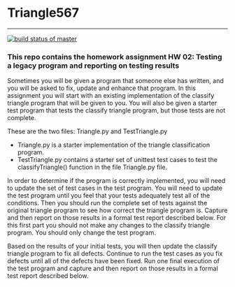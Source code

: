 # Triangle567
-------------

[![build status of master](https://travis-ci.org/kylerozanitis/Triangle567.svg?branch=master)](https://travis-ci.org/tsmith567/Triangle567)

### This repo contains the homework assignment HW 02: Testing a legacy program and reporting on testing results ###

Sometimes you will be given a program that someone else has written, and you will be asked to fix, update and enhance that program.   In this assignment you will start with an existing implementation of the classify triangle program that will be given to you.   You will also be given a starter test program that tests the classify triangle program, but those tests are not complete.  

These are the two files:  Triangle.py and TestTriangle.py
- Triangle.py is a starter implementation of the triangle classification program.  
- TestTriangle.py  contains a starter set of unittest test cases to test the classifyTriangle() function in the file Triangle.py file.

In order to determine if the program is correctly implemented, you will need to update the set of test cases in the test program.  You will need to update the test program until you feel that your tests adequately test all of the conditions.   Then you should run the complete set of tests against the original triangle program to see how correct the triangle program is. Capture and then report on those results in a formal test report described below.   For this first part you should not make any changes to the classify triangle program. You should only change the test program.

Based on the results of your initial tests, you will then update the classify triangle program to fix all defects.  Continue to run the test cases as you fix defects until all of the defects have been fixed.   Run one final execution of the test program and capture and then report on those results in a formal test report described below.   

